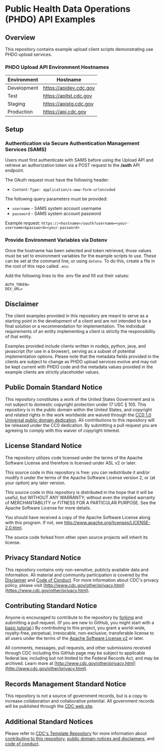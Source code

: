 # Public Health Data Operations (PHDO) API Examples

## Overview

This repository contains example upload client scripts demonstrating use PHDO upload services. <br/>

### PHDO Upload API Environment Hostnames
| Environment   | Hostname               |
| ----          | ---------------------- |
| Development   | https://apidev.cdc.gov |
| Test          | https://apitst.cdc.gov |
| Staging       | https://apistg.cdc.gov |
| Production    | https://api.cdc.gov    |

## Setup

### Authentication via Secure Authentication Management Services (SAMS)
Users must first authenticate with SAMS before using the Upload API and retrieve an authorization token via a POST request to the **/auth** API endpoint.

The OAuth request must have the following header: 
- `Content-Type: application/x-www-form-urlencoded`

The following query parameters must be provided:
- `username` - SAMS system account username
- `password` - SAMS system account password

Example request: `https://<hostname>/oauth?username=<your-username>&password=<your-password>`

### Provide Environment Variables via Dotenv
Once the hostname has been selected and token retrieved, those values must be set to environment variables for the example scripts to use. These can be set at the command line, or using `dotenv`. To do this, create a file in the root of this repo called `.env`. <br/>

Add the following lines to the .env file and fill out their values:
```
AUTH_TOKEN=
DEX_URL=
```

## Disclaimer
The client examples provided in this repository are meant to serve as a starting point in the development of a client and are not intended to be a final solution or a recommendation for implementation. The individual requirements of an entity implementing a client is strictly the responsibility of that entity. <br>

Examples provided include clients written in nodejs, python, java, and javascript (for use in a browser), serving as a subset of potential implementation options. Please note that the metadata fields provided in the clients are subject to change as PHDO upload services evolve and may not be kept current with PHDO code and the metadata values provided in the example clients are strictly placeholder values.

## Public Domain Standard Notice
This repository constitutes a work of the United States Government and is not subject to domestic copyright protection under 17 USC § 105. This repository is in the public domain within the United States, and copyright and related rights in the work worldwide are waived through the [CC0 1.0 Universal public domain dedication](https://creativecommons.org/publicdomain/zero/1.0/). All contributions to this repository will be released under the CC0 dedication. By submitting a pull request you are agreeing to comply with this waiver of copyright interest.

## License Standard Notice
The repository utilizes code licensed under the terms of the Apache Software
License and therefore is licensed under ASL v2 or later. <br/>

This source code in this repository is free: you can redistribute it and/or modify it under the terms of the Apache Software License version 2, or (at your option) any later version. <br/>

This source code in this repository is distributed in the hope that it will be useful, but WITHOUT ANY WARRANTY; without even the implied warranty of MERCHANTABILITY or FITNESS FOR A PARTICULAR PURPOSE. See the Apache Software License for more details. <br/>

You should have received a copy of the Apache Software License along with this program. If not, see http://www.apache.org/licenses/LICENSE-2.0.html. <br/>

The source code forked from other open source projects will inherit its license.

## Privacy Standard Notice
This repository contains only non-sensitive, publicly available data and information. All material and community participation is covered by the [Disclaimer](https://github.com/CDCgov/template/blob/master/DISCLAIMER.md) and [Code of Conduct](https://github.com/CDCgov/template/blob/master/code-of-conduct.md). For more information about CDC's privacy policy, please visit [http://www.cdc.gov/other/privacy.html](https://www.cdc.gov/other/privacy.html).

## Contributing Standard Notice
Anyone is encouraged to contribute to the repository by [forking](https://help.github.com/articles/fork-a-repo) and submitting a pull request. (If you are new to GitHub, you might start with a [basic tutorial](https://help.github.com/articles/set-up-git).) By contributing to this project, you grant a world-wide, royalty-free, perpetual, irrevocable, non-exclusive, transferable license to all users under the terms of the [Apache Software License v2](http://www.apache.org/licenses/LICENSE-2.0.html) or later. <br/>

All comments, messages, pull requests, and other submissions received through CDC including this GitHub page may be subject to applicable federal law, including but not limited to the Federal Records Act, and may be archived. Learn more at [http://www.cdc.gov/other/privacy.html](http://www.cdc.gov/other/privacy.html).

## Records Management Standard Notice
This repository is not a source of government records, but is a copy to increase collaboration and collaborative potential. All government records will be published through the [CDC web site](http://www.cdc.gov).

## Additional Standard Notices
Please refer to [CDC's Template Repository](https://github.com/CDCgov/template) for more information about [contributing to this repository](https://github.com/CDCgov/template/blob/master/CONTRIBUTING.md), [public domain notices and disclaimers](https://github.com/CDCgov/template/blob/master/DISCLAIMER.md), and [code of conduct](https://github.com/CDCgov/template/blob/master/code-of-conduct.md).
